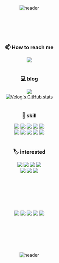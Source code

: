 <!--
**franjisca/franjisca** is a ✨ _special_ ✨ repository because its `README.md` (this file) appears on your GitHub profile.

Here are some ideas to get you started:

- 🔭 I’m currently working on ...
- 🌱 I’m currently learning ...
- 👯 I’m looking to collaborate on ...
- 🤔 I’m looking for help with ...
- 💬 Ask me about ...
- 📫 How to reach me: ...
- 😄 Pronouns: ...
- ⚡ Fun fact: ...
-->

<div align="center">
  
![header](https://capsule-render.vercel.app/api?type=shark&color=gradient&customColorList=0,2,2,5,30)
<br/>
<br/>
<br/>

<!-- [![Typing SVG](https://readme-typing-svg.demolab.com/?lines=👋+Thank+you+for+your+visiting!+👋&size=30&width=600&font=Black+Han+Sans&center=true&repeat=false&color=010554)](https://git.io/typing-svg) -->

</div>


<br/>
<br/>

<div align="center">

### 📫 How to reach me
<a href="mailto:publicjy324@gmail.com" title="send a mail"><img src="https://img.shields.io/badge/email-F06B66?style=for-the-badge&logo=Gmail&logoColor=white"/></a>
<br/>
<br/>

### 💻 blog
<a href="https://velog.io/@hanj1yeon" title="move to jiyeon's blog"><img src="https://img.shields.io/badge/velog-20C997?style=for-the-badge&logo=velog&logoColor=white"/></a>
<br/>
[![Velog's GitHub stats](https://velog-readme-stats.vercel.app/api?name=hanj1yeon)](https://velog.io/@hanj1yeon)
<br/>
<br/>

### 📝 skill
<img src="https://img.shields.io/badge/JAVA-007396?style=for-the-badge&logo=java&logoColor=white"/>
<img src="https://img.shields.io/badge/Spring-6DB33F?style=for-the-badge&logo=spring&logoColor=white"/>
<img src="https://img.shields.io/badge/React-61DAFB?style=for-the-badge&logo=react&logoColor=white"/>
<img src="https://img.shields.io/badge/Oracle-F80000?style=for-the-badge&logo=oracle&logoColor=white"/>
<img src="https://img.shields.io/badge/Mysql-4479A1?style=for-the-badge&logo=mysql&logoColor=white"/>
<br/>
<img src="https://img.shields.io/badge/HTML5-E34F26?style=for-the-badge&logo=html5&logoColor=white"/>
<img src="https://img.shields.io/badge/css3-1572B6?style=for-the-badge&logo=css3&logoColor=white"/>
<img src="https://img.shields.io/badge/springboot-6DB33F?style=for-the-badge&logo=springboot&logoColor=white">
<img src="https://img.shields.io/badge/github-181717?style=for-the-badge&logo=github&logoColor=white">
<img src="https://img.shields.io/badge/Thymeleaf-005F0F?style=for-the-badge&logo=thymeleaf&logoColor=white">
<br/>
<br/>

### 🏷️ interested
<img src="https://img.shields.io/badge/nodeJs-339933?style=for-the-badge&logo=nodejs&logoColor=white">
<img src="https://img.shields.io/badge/nextjs-000000?style=for-the-badge&logo=nextjs&logoColor=white">
<img src="https://img.shields.io/badge/firebase-000000?style=for-the-badge&logo=firebase&logoColor=white">
<img src="https://img.shields.io/badge/aws-232F3E?style=for-the-badge&logo=amazonaws&logoColor=white">
<br/>

<img src="https://img.shields.io/badge/docker-2496ED?style=for-the-badge&logo=docker&logoColor=white">
<img src="https://img.shields.io/badge/linux-FCC624?style=for-the-badge&logo=linux&logoColor=white">
<img src="https://img.shields.io/badge/redis-DC382D?style=for-the-badge&logo=redis&logoColor=white">
<br/>
<br/>
<br/>
<br/>

<br/>
<br/>
<br/>

![](https://github-profile-summary-cards.vercel.app/api/cards/profile-details?username=franjisca&theme=vue)
![](http://github-profile-summary-cards.vercel.app/api/cards/repos-per-language?username=franjisca&theme=vue)
![](http://github-profile-summary-cards.vercel.app/api/cards/most-commit-language?username=franjisca&theme=vue)
![](http://github-profile-summary-cards.vercel.app/api/cards/stats?username=franjisca&theme=vue)
![](http://github-profile-summary-cards.vercel.app/api/cards/productive-time?username=franjisca&theme=vue&utcOffset=utcOffset)

<br/>
<br/>
<br/>
<br/>
<br/>

</div>

<div align="center">
  
![header](https://capsule-render.vercel.app/api?type=shark&color=gradient&customColorList=0,2,2,5,30)

</div>
